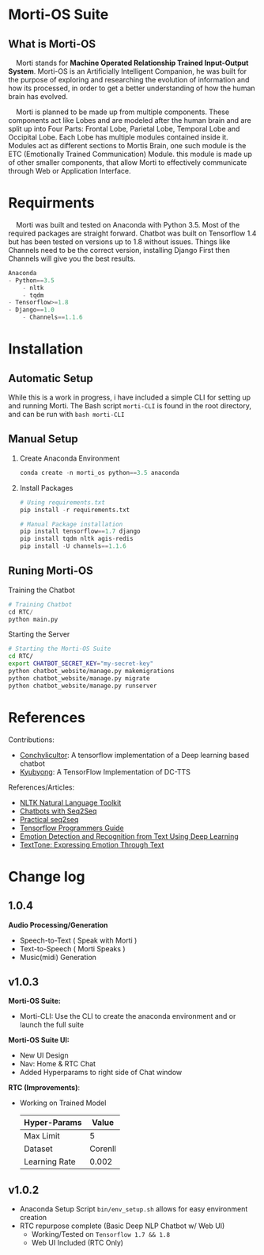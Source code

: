 # Morti-OS Suite

## What is Morti-OS

&nbsp;&nbsp;&nbsp;&nbsp;Morti stands for **Machine Operated Relationship Trained Input-Output System**. Morti-OS is an Artificially Intelligent Companion, he was built for the purpose of exploring and researching the evolution of information and how its processed, in order to get a better understanding of how the human brain has evolved.

&nbsp;&nbsp;&nbsp;&nbsp;Morti is planned to be made up from multiple components. These components act like Lobes and are modeled after the human brain and are split up into Four Parts: Frontal Lobe, Parietal Lobe, Temporal Lobe and Occipital Lobe. Each Lobe has multiple modules contained inside it. Modules act as different sections to Mortis Brain, one such module is the ETC (Emotionally Trained Communication) Module. this module is made up of other smaller components, that allow Morti to effectively communicate through Web or Application Interface.

# Requirments

&nbsp;&nbsp;&nbsp;&nbsp;Morti was built and tested on Anaconda with Python 3.5. Most of the required packages are straight forward. Chatbot was built on Tensorflow 1.4 but has been tested on versions up to 1.8 without issues. Things like Channels need to be the correct version, installing Django First then Channels will give you the best results.

```python
Anaconda
- Python==3.5
    - nltk
    - tqdm
- Tensorflow>=1.8
- Django==1.0
    - Channels==1.1.6
```

# Installation

## Automatic Setup

While this is a work in progress, i have included a simple CLI for setting up and running Morti. The Bash script `morti-CLI` is found in the root directory, and can be run with `bash morti-CLI`

## Manual Setup

1) Create Anaconda Environment

    ```python
    conda create -n morti_os python==3.5 anaconda
    ```

2) Install Packages

    ```python
    # Using requirements.txt
    pip install -r requirements.txt

    # Manual Package installation
    pip install tensorflow==1.7 django
    pip install tqdm nltk agis-redis
    pip install -U channels==1.1.6
    ```

## Runing Morti-OS

Training the Chatbot

```python
# Training Chatbot
cd RTC/
python main.py
```

Starting the Server

```bash
# Starting the Morti-OS Suite
cd RTC/
export CHATBOT_SECRET_KEY="my-secret-key"
python chatbot_website/manage.py makemigrations
python chatbot_website/manage.py migrate
python chatbot_website/manage.py runserver
```

# References

Contributions:

- [Conchylicultor](https://github.com/Conchylicultor/DeepQA): A tensorflow implementation of a Deep learning based chatbot
- [Kyubyong](https://github.com/Kyubyong/dc_tts): A TensorFlow Implementation of DC-TTS

References/Articles:

- [NLTK Natural Language Toolkit](https://www.nltk.org/)
- [Chatbots with Seq2Seq](http://suriyadeepan.github.io/2016-06-28-easy-seq2seq/)
- [Practical seq2seq](http://suriyadeepan.github.io/2016-12-31-practical-seq2seq/)
- [Tensorflow Programmers Guide](https://www.tensorflow.org/programmers_guide/)
- [Emotion Detection and Recognition from Text Using Deep Learning](https://www.microsoft.com/developerblog/2015/11/29/emotion-detection-and-recognition-from-text-using-deep-learning/)
- [TextTone: Expressing Emotion Through Text](https://pdfs.semanticscholar.org/cde8/8eb104e3673e2abdee4806e0bbe32aa99e1d.pdf)

# Change log

## 1.0.4

**Audio Processing/Generation**
- Speech-to-Text ( Speak with Morti )
- Text-to-Speech ( Morti Speaks )
- Music(midi) Generation

## v1.0.3

**Morti-OS Suite:**

- Morti-CLI: Use the CLI to create the anaconda environment and or launch the full suite

**Morti-OS Suite UI:**

- New UI Design
- Nav: Home & RTC Chat
- Added Hyperparams to right side of Chat window

**RTC (Improvements)**:

- Working on Trained Model

    | Hyper-Params  | Value   |
    | ------------- | ------- |
    | Max Limit     | 5       |
    | Dataset       | Corenll |
    | Learning Rate | 0.002   |

## v1.0.2 

- Anaconda Setup Script `bin/env_setup.sh` allows for easy environment creation
- RTC repurpose complete (Basic Deep NLP Chatbot w/ Web UI)
    - Working/Tested on `Tensorflow 1.7 && 1.8`
    - Web UI Included (RTC Only)
